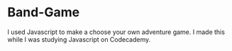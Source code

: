 Band-Game
=========

I used Javascript to make a choose your own adventure game. I made this while I was studying Javascript on Codecademy.
